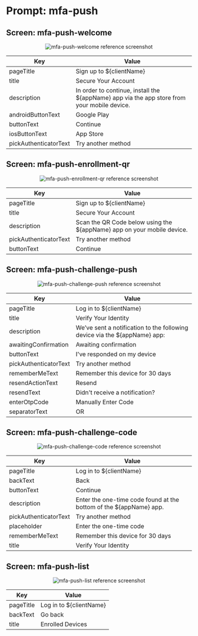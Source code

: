 # Prompt: mfa-push

## Screen: mfa-push-welcome

<p style="text-align: center;">
  <img alt="mfa-push-welcome reference screenshot" class="ul-prompt-screenshot" data-ul-prompt="mfa-push-welcome" src="images/mfa-push-welcome.png" />
</p>

|Key|Value|
|----------|----------|
|pageTitle|Sign up to ${clientName}|
|title|Secure Your Account|
|description|In order to continue, install the ${appName} app via the app store from your mobile device.|
|androidButtonText|Google Play|
|buttonText|Continue|
|iosButtonText|App Store|
|pickAuthenticatorText|Try another method|

## Screen: mfa-push-enrollment-qr

<p style="text-align: center;">
  <img alt="mfa-push-enrollment-qr reference screenshot" class="ul-prompt-screenshot" data-ul-prompt="mfa-push-enrollment-qr" src="images/mfa-push-enrollment-qr.png" />
</p>

|Key|Value|
|----------|----------|
|pageTitle|Sign up to ${clientName}|
|title|Secure Your Account|
|description|Scan the QR Code below using the ${appName} app on your mobile device.|
|pickAuthenticatorText|Try another method|
|buttonText|Continue|

## Screen: mfa-push-challenge-push

<p style="text-align: center;">
  <img alt="mfa-push-challenge-push reference screenshot" class="ul-prompt-screenshot" data-ul-prompt="mfa-push-challenge-push" src="images/mfa-push-challenge-push.png" />
</p>

|Key|Value|
|----------|----------|
|pageTitle|Log in to ${clientName}|
|title|Verify Your Identity|
|description|We’ve sent a notification to the following device via the ${appName} app:|
|awaitingConfirmation|Awaiting confirmation|
|buttonText|I've responded on my device|
|pickAuthenticatorText|Try another method|
|rememberMeText|Remember this device for 30 days|
|resendActionText|Resend|
|resendText|Didn't receive a notification?|
|enterOtpCode|Manually Enter Code|
|separatorText|OR|

## Screen: mfa-push-challenge-code

<p style="text-align: center;">
  <img alt="mfa-push-challenge-code reference screenshot" class="ul-prompt-screenshot" data-ul-prompt="mfa-push-challenge-code" src="images/mfa-push-challenge-code.png" />
</p>

|Key|Value|
|----------|----------|
|pageTitle|Log in to ${clientName}|
|backText|Back|
|buttonText|Continue|
|description|Enter the one-time code found at the bottom of the ${appName} app.|
|pickAuthenticatorText|Try another method|
|placeholder|Enter the one-time code|
|rememberMeText|Remember this device for 30 days|
|title|Verify Your Identity|

## Screen: mfa-push-list

<p style="text-align: center;">
  <img alt="mfa-push-list reference screenshot" class="ul-prompt-screenshot" data-ul-prompt="mfa-push-list" src="images/mfa-push-list.png" />
</p>

|Key|Value|
|----------|----------|
|pageTitle|Log in to ${clientName}|
|backText|Go back|
|title|Enrolled Devices|
